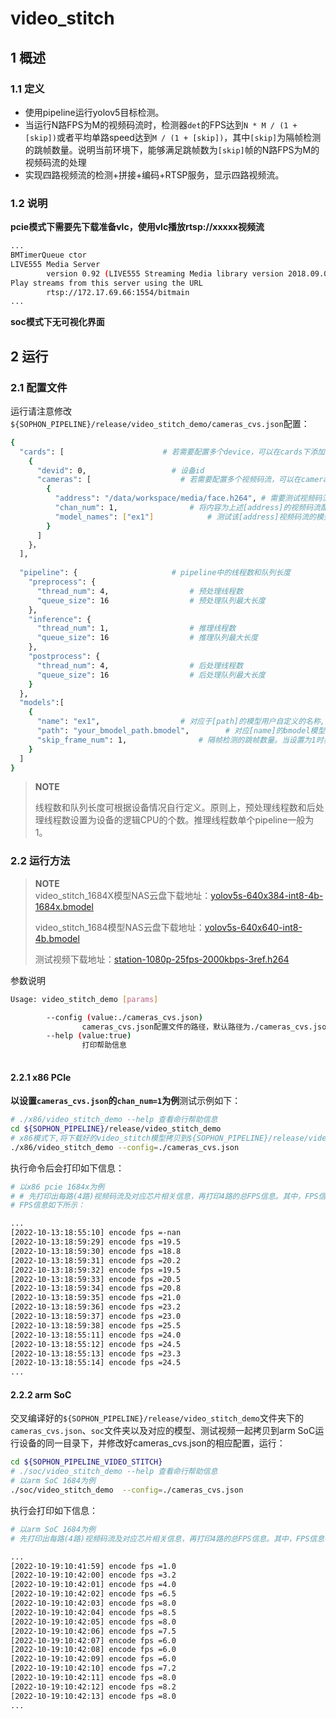 # video_stitch

## 1 概述

### 1.1 定义

- 使用pipeline运行yolov5目标检测。
- 当运行N路FPS为M的视频码流时，检测器`det`的FPS达到`N * M / (1 + [skip])`或者平均单路speed达到`M / (1 + [skip])`，其中`[skip]`为隔帧检测的跳帧数量。说明当前环境下，能够满足跳帧数为`[skip]`帧的N路FPS为M的视频码流的处理
- 实现四路视频流的检测+拼接+编码+RTSP服务，显示四路视频流。

### 1.2 说明

**pcie模式下需要先下载准备vlc，使用vlc播放rtsp://xxxxx视频流** 

```bash
...
BMTimerQueue ctor
LIVE555 Media Server
        version 0.92 (LIVE555 Streaming Media library version 2018.09.05).
Play streams from this server using the URL
        rtsp://172.17.69.66:1554/bitmain
...
```

**soc模式下无可视化界面**

## 2 运行

### 2.1 配置文件

运行请注意修改`${SOPHON_PIPELINE}/release/video_stitch_demo/cameras_cvs.json`配置：

```bash
{
  "cards": [                      # 若需要配置多个device，可以在cards下添加多组devid和cameras信息
    {
      "devid": 0,                   # 设备id
      "cameras": [                    # 若需要配置多个视频码流，可以在cameras下添加多组address和chan_num信息。若配置了多个address或多个cards，总的视频码流路数为所有的[chan_num]数量之和,必须等于4
        {
          "address": "/data/workspace/media/face.h264", # 需要测试视频码流的地址
          "chan_num": 1,                # 将内容为上述[address]的视频码流配置[chan_num]数量的路数。默认设置为1，会接入1路的内容为上述[address]的视频码流。
          "model_names": ["ex1"]            # 测试该[address]视频码流的模型名称，需要和[models]参数内用户自定义的模型名称[name]一致，表示使用该模型
        }
      ]
    }，
  ],
  
  "pipeline": {                     # pipeline中的线程数和队列长度
    "preprocess": {
      "thread_num": 4,                  # 预处理线程数
      "queue_size": 16                  # 预处理队列最大长度
    },
    "inference": {
      "thread_num": 1,                  # 推理线程数
      "queue_size": 16                  # 推理队列最大长度
    },
    "postprocess": {
      "thread_num": 4,                  # 后处理线程数
      "queue_size": 16                  # 后处理队列最大长度
    }
  },
  "models":[
    {
      "name": "ex1",                  # 对应于[path]的模型用户自定义的名称,需要和[path]参数内的模型自定义名称[model_names]一致，表示使用该模型
      "path": "your_bmodel_path.bmodel",        # 对应[name]的bmodel模型的路径
      "skip_frame_num": 1,                # 隔帧检测的跳帧数量。当设置为1时表示程序每间隔1帧做一次模型的pipeline。
    }
  ]
}
```

> **NOTE**  
>
> 线程数和队列长度可根据设备情况自行定义。原则上，预处理线程数和后处理线程数设置为设备的逻辑CPU的个数。推理线程数单个pipeline一般为1。

### 2.2 运行方法

  > **NOTE**  
  > video_stitch_1684X模型NAS云盘下载地址：[yolov5s-640x384-int8-4b-1684x.bmodel](http://219.142.246.77:65000/sharing/eEe5HvnHQ)
  >
  > video_stitch_1684模型NAS云盘下载地址：[yolov5s-640x640-int8-4b.bmodel](http://219.142.246.77:65000/sharing/lMhYaEZZL)
  >
  > 测试视频下载地址：[station-1080p-25fps-2000kbps-3ref.h264](http://219.142.246.77:65000/sharing/8gTjG5lXB)

参数说明

```bash
Usage: video_stitch_demo [params]

        --config (value:./cameras_cvs.json)
                cameras_cvs.json配置文件的路径，默认路径为./cameras_cvs.json。
        --help (value:true)
                打印帮助信息
        
```

#### 2.2.1 x86 PCIe

**以设置`cameras_cvs.json`的`chan_num=1`为例**测试示例如下：

```bash
# ./x86/video_stitch_demo --help 查看命行帮助信息
cd ${SOPHON_PIPELINE}/release/video_stitch_demo
# x86模式下,将下载好的video_stitch模型拷贝到${SOPHON_PIPELINE}/release/video_stitch_demo目录下运行
./x86/video_stitch_demo --config=./cameras_cvs.json
```

执行命令后会打印如下信息：

```bash
# 以x86 pcie 1684x为例
# # 先打印出每路(4路)视频码流及对应芯片相关信息，再打印4路的总FPS信息。其中，FPS信息与当前运行设备的硬件配置相关，不同设备运行结果不同属正常现象，且同一设备运行程序过程中FPS信息有一定波动或vlc偶尔出现卡顿属于正常现象。
# FPS信息如下所示：

...
[2022-10-13:18:55:10] encode fps =-nan
[2022-10-13:18:59:29] encode fps =19.5
[2022-10-13:18:59:30] encode fps =18.8
[2022-10-13:18:59:31] encode fps =20.2
[2022-10-13:18:59:32] encode fps =19.5
[2022-10-13:18:59:33] encode fps =20.5
[2022-10-13:18:59:34] encode fps =20.8
[2022-10-13:18:59:35] encode fps =21.0
[2022-10-13:18:59:36] encode fps =23.2
[2022-10-13:18:59:37] encode fps =23.0
[2022-10-13:18:59:38] encode fps =25.5
[2022-10-13:18:55:11] encode fps =24.0
[2022-10-13:18:55:12] encode fps =24.5
[2022-10-13:18:55:13] encode fps =23.3
[2022-10-13:18:55:14] encode fps =24.5
...
```

#### 2.2.2 arm SoC

交叉编译好的`${SOPHON_PIPELINE}/release/video_stitch_demo`文件夹下的`cameras_cvs.json`、`soc`文件夹以及对应的模型、测试视频一起拷贝到arm SoC运行设备的同一目录下，并修改好cameras_cvs.json的相应配置，运行：

```bash
cd ${SOPHON_PIPELINE_VIDEO_STITCH}
# ./soc/video_stitch_demo --help 查看命行帮助信息
# 以arm SoC 1684为例
./soc/video_stitch_demo  --config=./cameras_cvs.json
```

执行会打印如下信息：

```bash
# 以arm SoC 1684为例
# 先打印出每路(4路)视频码流及对应芯片相关信息，再打印4路的总FPS信息。其中，FPS信息与当前运行设备的硬件配置相关，不同设备运行结果不同属正常现象，且同一设备运行程序过程中FPS信息有一定波动或vlc显示偶尔卡顿属于正常现象。FPS信息如下所示：

...
[2022-10-19:10:41:59] encode fps =1.0
[2022-10-19:10:42:00] encode fps =3.2
[2022-10-19:10:42:01] encode fps =4.0
[2022-10-19:10:42:02] encode fps =6.5
[2022-10-19:10:42:03] encode fps =8.0
[2022-10-19:10:42:04] encode fps =8.5
[2022-10-19:10:42:05] encode fps =8.0
[2022-10-19:10:42:06] encode fps =7.5
[2022-10-19:10:42:07] encode fps =6.0
[2022-10-19:10:42:08] encode fps =6.0
[2022-10-19:10:42:09] encode fps =6.0
[2022-10-19:10:42:10] encode fps =7.2
[2022-10-19:10:42:11] encode fps =8.0
[2022-10-19:10:42:12] encode fps =8.2
[2022-10-19:10:42:13] encode fps =8.0
...
```
